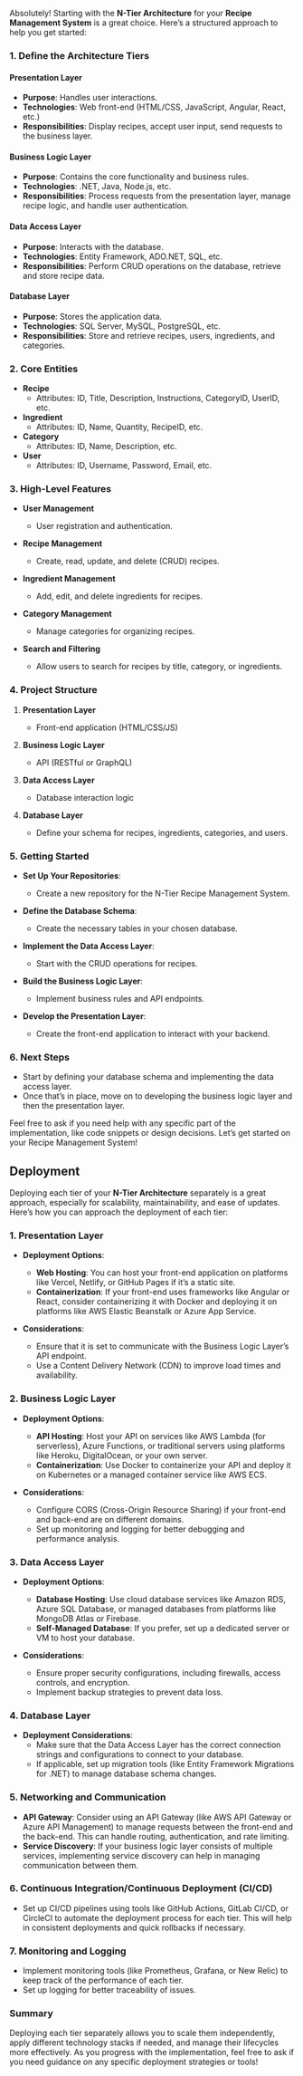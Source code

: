 Absolutely! Starting with the **N-Tier Architecture** for your **Recipe Management System** is a great choice. Here’s a structured approach to help you get started:

### 1. Define the Architecture Tiers

#### **Presentation Layer**

- **Purpose**: Handles user interactions.
- **Technologies**: Web front-end (HTML/CSS, JavaScript, Angular, React, etc.)
- **Responsibilities**: Display recipes, accept user input, send requests to the business layer.

#### **Business Logic Layer**

- **Purpose**: Contains the core functionality and business rules.
- **Technologies**: .NET, Java, Node.js, etc.
- **Responsibilities**: Process requests from the presentation layer, manage recipe logic, and handle user authentication.

#### **Data Access Layer**

- **Purpose**: Interacts with the database.
- **Technologies**: Entity Framework, ADO.NET, SQL, etc.
- **Responsibilities**: Perform CRUD operations on the database, retrieve and store recipe data.

#### **Database Layer**

- **Purpose**: Stores the application data.
- **Technologies**: SQL Server, MySQL, PostgreSQL, etc.
- **Responsibilities**: Store and retrieve recipes, users, ingredients, and categories.

### 2. Core Entities

- **Recipe**
  - Attributes: ID, Title, Description, Instructions, CategoryID, UserID, etc.
- **Ingredient**
  - Attributes: ID, Name, Quantity, RecipeID, etc.
- **Category**
  - Attributes: ID, Name, Description, etc.
- **User**
  - Attributes: ID, Username, Password, Email, etc.

### 3. High-Level Features

- **User Management**
  - User registration and authentication.
- **Recipe Management**
  - Create, read, update, and delete (CRUD) recipes.
- **Ingredient Management**
  - Add, edit, and delete ingredients for recipes.
- **Category Management**

  - Manage categories for organizing recipes.

- **Search and Filtering**
  - Allow users to search for recipes by title, category, or ingredients.

### 4. Project Structure

1. **Presentation Layer**
   - Front-end application (HTML/CSS/JS)
2. **Business Logic Layer**

   - API (RESTful or GraphQL)

3. **Data Access Layer**

   - Database interaction logic

4. **Database Layer**
   - Define your schema for recipes, ingredients, categories, and users.

### 5. Getting Started

- **Set Up Your Repositories**:

  - Create a new repository for the N-Tier Recipe Management System.

- **Define the Database Schema**:

  - Create the necessary tables in your chosen database.

- **Implement the Data Access Layer**:

  - Start with the CRUD operations for recipes.

- **Build the Business Logic Layer**:

  - Implement business rules and API endpoints.

- **Develop the Presentation Layer**:
  - Create the front-end application to interact with your backend.

### 6. Next Steps

- Start by defining your database schema and implementing the data access layer.
- Once that’s in place, move on to developing the business logic layer and then the presentation layer.

Feel free to ask if you need help with any specific part of the implementation, like code snippets or design decisions. Let’s get started on your Recipe Management System!

## Deployment

Deploying each tier of your **N-Tier Architecture** separately is a great approach, especially for scalability, maintainability, and ease of updates. Here’s how you can approach the deployment of each tier:

### 1. **Presentation Layer**

- **Deployment Options**:

  - **Web Hosting**: You can host your front-end application on platforms like Vercel, Netlify, or GitHub Pages if it’s a static site.
  - **Containerization**: If your front-end uses frameworks like Angular or React, consider containerizing it with Docker and deploying it on platforms like AWS Elastic Beanstalk or Azure App Service.

- **Considerations**:
  - Ensure that it is set to communicate with the Business Logic Layer’s API endpoint.
  - Use a Content Delivery Network (CDN) to improve load times and availability.

### 2. **Business Logic Layer**

- **Deployment Options**:

  - **API Hosting**: Host your API on services like AWS Lambda (for serverless), Azure Functions, or traditional servers using platforms like Heroku, DigitalOcean, or your own server.
  - **Containerization**: Use Docker to containerize your API and deploy it on Kubernetes or a managed container service like AWS ECS.

- **Considerations**:
  - Configure CORS (Cross-Origin Resource Sharing) if your front-end and back-end are on different domains.
  - Set up monitoring and logging for better debugging and performance analysis.

### 3. **Data Access Layer**

- **Deployment Options**:

  - **Database Hosting**: Use cloud database services like Amazon RDS, Azure SQL Database, or managed databases from platforms like MongoDB Atlas or Firebase.
  - **Self-Managed Database**: If you prefer, set up a dedicated server or VM to host your database.

- **Considerations**:
  - Ensure proper security configurations, including firewalls, access controls, and encryption.
  - Implement backup strategies to prevent data loss.

### 4. **Database Layer**

- **Deployment Considerations**:
  - Make sure that the Data Access Layer has the correct connection strings and configurations to connect to your database.
  - If applicable, set up migration tools (like Entity Framework Migrations for .NET) to manage database schema changes.

### 5. **Networking and Communication**

- **API Gateway**: Consider using an API Gateway (like AWS API Gateway or Azure API Management) to manage requests between the front-end and the back-end. This can handle routing, authentication, and rate limiting.
- **Service Discovery**: If your business logic layer consists of multiple services, implementing service discovery can help in managing communication between them.

### 6. **Continuous Integration/Continuous Deployment (CI/CD)**

- Set up CI/CD pipelines using tools like GitHub Actions, GitLab CI/CD, or CircleCI to automate the deployment process for each tier. This will help in consistent deployments and quick rollbacks if necessary.

### 7. **Monitoring and Logging**

- Implement monitoring tools (like Prometheus, Grafana, or New Relic) to keep track of the performance of each tier.
- Set up logging for better traceability of issues.

### Summary

Deploying each tier separately allows you to scale them independently, apply different technology stacks if needed, and manage their lifecycles more effectively. As you progress with the implementation, feel free to ask if you need guidance on any specific deployment strategies or tools!
